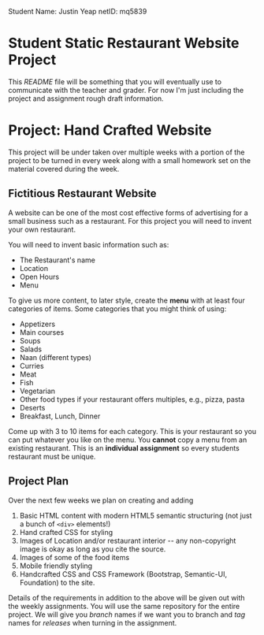 Student Name: Justin Yeap
netID: mq5839

# Student Static Restaurant Website Project

This *README* file will be something that you will eventually use to communicate with the teacher and grader. For now I'm just including the project and assignment rough draft information.

# Project: Hand Crafted Website

This project will be under taken over multiple weeks with a portion of the project to be turned in every week along with a small homework set on the material covered during the week.

## Fictitious Restaurant Website

A website can be one of the most cost effective forms of advertising for a small business such as a restaurant. For this project you will need to invent your own restaurant.

You will need to invent basic information such as:

* The Restaurant's name
* Location
* Open Hours
* Menu

To give us more content, to later style, create the **menu** with at least four categories of items. Some categories that you might think of using:

* Appetizers
* Main courses
* Soups
* Salads
* Naan (different types)
* Curries
* Meat
* Fish
* Vegetarian
* Other food types if your restaurant offers multiples, e.g., pizza, pasta
* Deserts
* Breakfast, Lunch, Dinner

Come up with 3 to 10 items for each category. This is your restaurant so you can put whatever you like on the menu.  You **cannot** copy a menu from an existing restaurant. This is an **individual assignment** so every students restaurant must be unique.

## Project Plan

Over the next few weeks we plan on creating and adding
1. Basic HTML content with modern HTML5 semantic structuring (not just a bunch of `<div>` elements!)
1. Hand crafted CSS for styling
2. Images of Location and/or restaurant interior -- any non-copyright image is okay as long as you cite the source.
3. Images of some of the food items
4. Mobile friendly styling
5. Handcrafted CSS and CSS Framework (Bootstrap, Semantic-UI, Foundation) to the site.

Details of the requirements in addition to the above will be given out with the weekly assignments.  You will use the same repository for the entire project. We will give you *branch* names if we want you to branch and *tag* names for *releases* when turning in the assignment.
